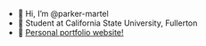 - 👋 Hi, I’m @parker-martel
- 👀 Student at California State University, Fullerton
- 🌱 [Personal portfolio website!](https://parker-martel.github.io)

<!---
parker-martel/parker-martel is a ✨ special ✨ repository because its `README.md` (this file) appears on your GitHub profile.
You can click the Preview link to take a look at your changes.
--->
